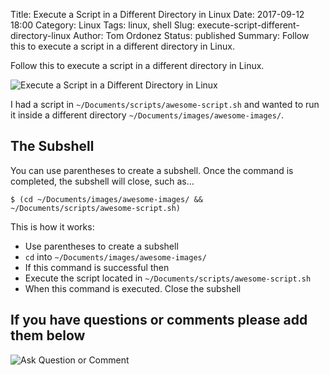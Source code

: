 Title: Execute a Script in a Different Directory in Linux
Date: 2017-09-12 18:00
Category: Linux
Tags: linux, shell
Slug: execute-script-different-directory-linux
Author: Tom Ordonez
Status: published
Summary: Follow this to execute a script in a different directory in Linux.

Follow this to execute a script in a different directory in Linux.

![Execute a Script in a Different Directory in Linux]({filename}/images/execute-script-different-directory-linux.jpg)

I had a script in `~/Documents/scripts/awesome-script.sh` and wanted to run it inside a different directory `~/Documents/images/awesome-images/`.

## The Subshell

You can use parentheses to create a subshell. Once the command is completed, the subshell will close, such as...

    $ (cd ~/Documents/images/awesome-images/ && ~/Documents/scripts/awesome-script.sh)

This is how it works:

* Use parentheses to create a subshell
* `cd` into `~/Documents/images/awesome-images/`
* If this command is successful then
* Execute the script located in `~/Documents/scripts/awesome-script.sh`
* When this command is executed. Close the subshell

## If you have questions or comments please add them below

![Ask Question or Comment]({filename}/images/tomordonez-ask-question-comment.gif)
